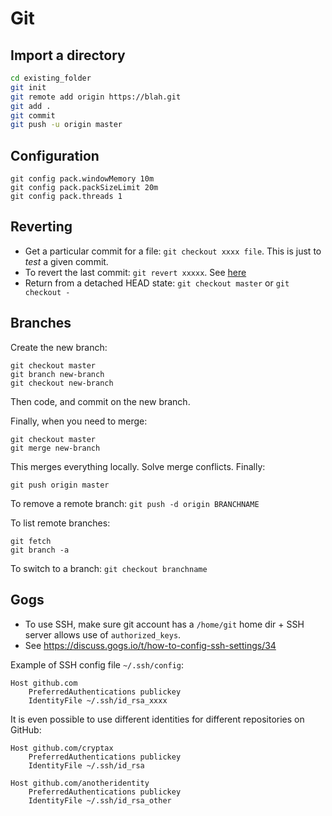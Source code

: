 # Git

## Import a directory

```bash
cd existing_folder
git init
git remote add origin https://blah.git
git add .
git commit
git push -u origin master
```

## Configuration

```
git config pack.windowMemory 10m
git config pack.packSizeLimit 20m
git config pack.threads 1
```

## Reverting

- Get a particular commit for a file: `git checkout xxxx file`. This is just to *test* a given commit.
- To revert the last commit: `git revert xxxxx`. See [here](https://code.likeagirl.io/how-to-undo-the-last-commit-393e7db2840b)
- Return from a detached HEAD state: `git checkout master` or `git checkout -`

## Branches

Create the new branch:

```
git checkout master
git branch new-branch
git checkout new-branch
```

Then code, and commit on the new branch.

Finally, when you need to merge:

```
git checkout master
git merge new-branch
```

This merges everything locally. Solve merge conflicts.
Finally:

```
git push origin master
```

To remove a remote branch: `git push -d origin BRANCHNAME`

To list remote branches:

```
git fetch
git branch -a
```

To switch to a branch: `git checkout branchname`


## Gogs

- To use SSH, make sure git account has a `/home/git` home dir + SSH server allows use of `authorized_keys`.
- See https://discuss.gogs.io/t/how-to-config-ssh-settings/34

Example of SSH config file `~/.ssh/config`:

```
Host github.com
    PreferredAuthentications publickey
    IdentityFile ~/.ssh/id_rsa_xxxx
```    

It is even possible to use different identities for different repositories on GitHub:

```
Host github.com/cryptax
    PreferredAuthentications publickey
    IdentityFile ~/.ssh/id_rsa

Host github.com/anotheridentity
    PreferredAuthentications publickey
    IdentityFile ~/.ssh/id_rsa_other
```    
